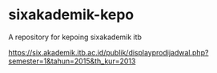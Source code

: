 # sixakademik-kepo
A repository for kepoing sixakademik itb


https://six.akademik.itb.ac.id/publik/displayprodijadwal.php?semester=1&tahun=2015&th_kur=2013